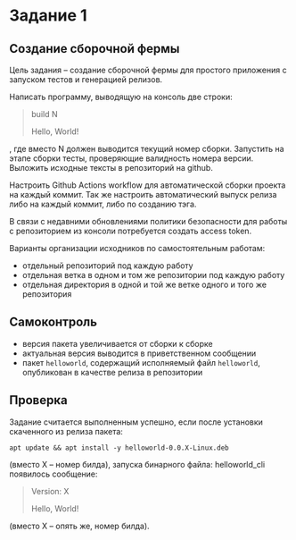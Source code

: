 #  Задание 1
## Создание сборочной фермы

Цель задания – создание сборочной фермы для простого приложения c запуском тестов и
генерацией релизов.

Написать программу, выводящую на консоль две строки:

> build N
> 
> Hello, World!

, где вместо N должен выводится текущий номер сборки. Запустить на этапе сборки тесты,
проверяющие валидность номера версии. Выложить исходные тексты в репозиторий на github.

Настроить Github Actions workflow для автоматической сборки проекта на каждый коммит. Так же
настроить автоматический выпуск релиза либо на каждый коммит, либо по созданию тэга.

В связи с недавними обновлениями политики безопасности для работы с репозиторием из консоли
потребуется создать access token.

Варианты организации исходников по самостоятельным работам:

* отдельный репозиторий под каждую работу
* отдельная ветка в одном и том же репозитории под каждую работу
* отдельная директория в одной и той же ветке одного и того же репозитория

## Самоконтроль

- версия пакета увеличивается от сборки к сборке
- актуальная версия выводится в приветственном сообщении
- пакет `helloworld`, содержащий исполняемый файл `helloworld`, опубликован в качестве релиза в
  репозитории

## Проверка

Задание считается выполненным успешно, если после установки скаченного из релиза пакета:

`apt update && apt install -y helloworld-0.0.X-Linux.deb`

(вместо X – номер билда), запуска бинарного файла:
helloworld_cli
появилось сообщение:
> Version: X
> 
> Hello, World!

(вместо X – опять же, номер билда).
